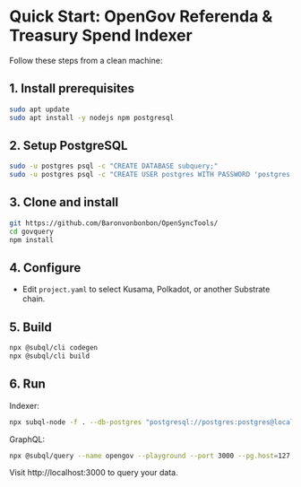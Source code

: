 # Quick Start: OpenGov Referenda & Treasury Spend Indexer

Follow these steps from a clean machine:

## 1. Install prerequisites
```bash
sudo apt update
sudo apt install -y nodejs npm postgresql
```

## 2. Setup PostgreSQL
```bash
sudo -u postgres psql -c "CREATE DATABASE subquery;"
sudo -u postgres psql -c "CREATE USER postgres WITH PASSWORD 'postgres';"
```

## 3. Clone and install
```bash
git https://github.com/Baronvonbonbon/OpenSyncTools/
cd govquery
npm install
```

## 4. Configure
- Edit `project.yaml` to select Kusama, Polkadot, or another Substrate chain.

## 5. Build
```bash
npx @subql/cli codegen
npx @subql/cli build
```

## 6. Run
Indexer:
```bash
npx subql-node -f . --db-postgres "postgresql://postgres:postgres@localhost:5432/subquery" --db-schema opengov --unsafe
```
GraphQL:
```bash
npx @subql/query --name opengov --playground --port 3000 --pg.host=127.0.0.1 --pg.port=5432 --pg.user=postgres --pg.password=postgres --pg.database=subquery
```

Visit http://localhost:3000 to query your data.
